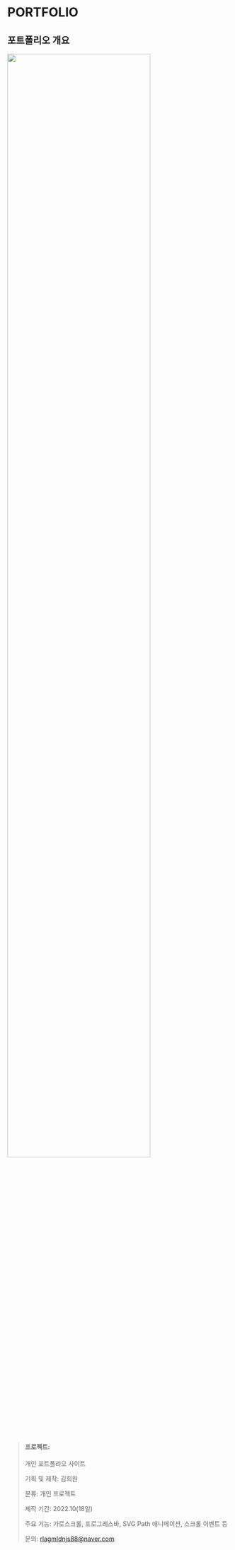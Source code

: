 # PORTFOLIO

## 포트폴리오 개요
<img width="80%" src="https://user-images.githubusercontent.com/99087758/201662355-f2336c82-072e-4fc5-90af-c7116cae14d1.jpg"/>

> #### 프로젝트: 
> 개인 포트폴리오 사이트
> 
> 기획 및 제작: 김희원
> 
> 분류: 개인 프로젝트
> 
> 제작 기간: 2022.10(18일)
> 
> 주요 기능: 가로스크롤, 프로그레스바, SVG Path 애니메이션, 스크롤 이벤트 등
> 
> 문의: rlagmldnjs88@naver.com
